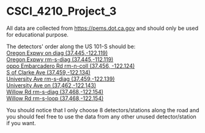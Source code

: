 # CSCI_4210_Project_3

All data are collected from https://pems.dot.ca.gov and should only be used for educational purpose.

The detectors' order along the US 101-S should be:  
  	[Oregon Expwy on diag (37.445,-122.119)](https://pems.dot.ca.gov/?pagenum_all=1&station_id=404566&dnode=search&content=cnt_search&center=37.445696%2C-122.119856&zoom=15&view=e)   
  	[Oregon Expwy rm-s-diag (37.445,-112.119)](https://pems.dot.ca.gov/?pagenum_all=1&station_id=404561&dnode=search&content=cnt_search&center=37.445696%2C-122.119856&zoom=15&view=e)  
  	[oppo Embarcadero Rd rm-n-coll (37.456, -122.124)](https://pems.dot.ca.gov/?pagenum_all=1&station_id=425734&dnode=search&content=cnt_search&center=37.450145%2C-122.124496&zoom=15&view=e)  
  	[S of Clarke Ave (37.459,-122.134)](https://pems.dot.ca.gov/?pagenum_all=1&station_id=422161&dnode=search&content=cnt_search&center=37.45613%2C-122.133712&zoom=15&view=e)  
  	[University Ave rm-s-diag (37.459,-122.139)](https://pems.dot.ca.gov/?pagenum_all=1&station_id=400425&dnode=search&content=cnt_search&center=37.459416%2C-122.139286&zoom=15&view=e)  
  	[University Ave on (37,462,-122,143)](https://pems.dot.ca.gov/?pagenum_all=1&station_id=411559&dnode=search&content=cnt_search&center=37.461831%2C-122.143399&zoom=15&view=e)  
  	[Willow Rd rm-s-diag (37.468,-122.154)](https://pems.dot.ca.gov/?pagenum_all=1&station_id=408272&dnode=search&content=cnt_search&center=37.467787%2C-122.153537&zoom=15&view=e)  
  	[Willow Rd rm-s-loop (37.468,-122.154)](https://pems.dot.ca.gov/?pagenum_all=1&station_id=402122&dnode=search&content=cnt_search&center=37.467957%2C-122.153833&zoom=15&view=e)  

You should notice that I only choose 8 detectors/stations along the road and you should feel free to use the data from any other unused detector/station if you want.
